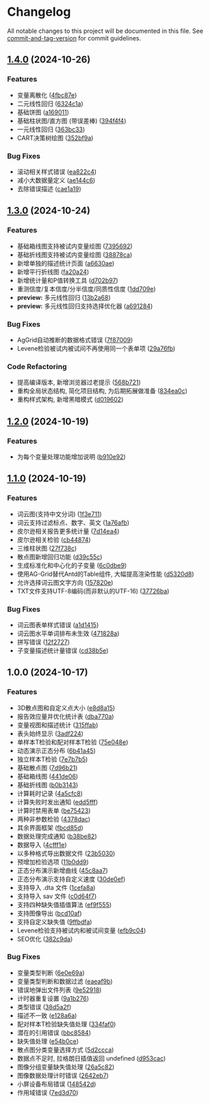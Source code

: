 # Changelog

All notable changes to this project will be documented in this file. See [commit-and-tag-version](https://github.com/absolute-version/commit-and-tag-version) for commit guidelines.

## [1.4.0](https://github.com/LeafYeeXYZ/PsychPen/compare/v1.3.0...v1.4.0) (2024-10-26)


### Features

* 变量离散化 ([4fbc87e](https://github.com/LeafYeeXYZ/PsychPen/commit/4fbc87ee70776afdd692a1a6ac951f63e2b3a9f2))
* 二元线性回归 ([6324c1a](https://github.com/LeafYeeXYZ/PsychPen/commit/6324c1a2d36d02acc7a56fb948738e5e40394ec6))
* 基础饼图 ([a169011](https://github.com/LeafYeeXYZ/PsychPen/commit/a169011cad4b9cc134aefe7c26de260d6f348bf5))
* 基础柱状图/直方图 (带误差棒) ([394f4f4](https://github.com/LeafYeeXYZ/PsychPen/commit/394f4f4720c377c03fad7e4484c17f0933cdea40))
* 一元线性回归 ([363bc33](https://github.com/LeafYeeXYZ/PsychPen/commit/363bc334ee257ca0bb990f181ec97a3080a465d6))
* CART决策树绘图 ([352bf9a](https://github.com/LeafYeeXYZ/PsychPen/commit/352bf9a6e542e3fae83911b250738095bc7a3a0d))


### Bug Fixes

* 滚动相关样式错误 ([ea822c4](https://github.com/LeafYeeXYZ/PsychPen/commit/ea822c4da86b2ab27c1a09870235068cd91a9f44))
* 减小大数据量定义 ([ae144c6](https://github.com/LeafYeeXYZ/PsychPen/commit/ae144c6f7a484473d80f0babc42e09885860d7f1))
* 去除错误描述 ([cae1a19](https://github.com/LeafYeeXYZ/PsychPen/commit/cae1a19e9e3144739565bee1b884f7dfcf50cde0))

## [1.3.0](https://github.com/LeafYeeXYZ/PsychPen/compare/v1.2.0...v1.3.0) (2024-10-24)


### Features

* 基础箱线图支持被试内变量绘图 ([7395692](https://github.com/LeafYeeXYZ/PsychPen/commit/7395692694fd22913416952eb04ad9acc2ccec33))
* 基础折线图支持被试内变量绘图 ([38878ca](https://github.com/LeafYeeXYZ/PsychPen/commit/38878caf1e163b8a30e0fca77f8f78ad56628087))
* 新增单独的描述统计页面 ([a6630ae](https://github.com/LeafYeeXYZ/PsychPen/commit/a6630aea075b4c4ea84780ed047759ba6d1c6af0))
* 新增平行折线图 ([fa20a24](https://github.com/LeafYeeXYZ/PsychPen/commit/fa20a24ab507952619029269a75a4ef2b4dd9eb6))
* 新增统计量和P值转换工具 ([d702b97](https://github.com/LeafYeeXYZ/PsychPen/commit/d702b97feb6b5d4226e7171b1318430985bf764a))
* 重测信度/复本信度/分半信度/同质性信度 ([1dd709e](https://github.com/LeafYeeXYZ/PsychPen/commit/1dd709e1fa265baf73a1e1a06315107f93a0f581))
* **preview:** 多元线性回归 ([13b2a68](https://github.com/LeafYeeXYZ/PsychPen/commit/13b2a680bf61f7a7342bbcdd6b53f585b7349399))
* **preview:** 多元线性回归支持选择优化器 ([a691284](https://github.com/LeafYeeXYZ/PsychPen/commit/a69128404296f6198444e908ca8f90c6d3cbc0b8))


### Bug Fixes

* AgGrid自动推断的数据格式错误 ([7f87009](https://github.com/LeafYeeXYZ/PsychPen/commit/7f87009714bcda6b07ce6bde0f308ca7470b7ac7))
* Levene检验被试内被试间不再使用同一个表单项 ([29a76fb](https://github.com/LeafYeeXYZ/PsychPen/commit/29a76fb28c0646f968c7b6d0cc3b99e9c6db2a52))


### Code Refactoring

* 提高编译版本, 新增浏览器过老提示 ([568b721](https://github.com/LeafYeeXYZ/PsychPen/commit/568b721fa367642c89dffd8b45500966793551bf))
* 重构全局状态结构, 简化项目结构, 为后期拓展做准备 ([834ea0c](https://github.com/LeafYeeXYZ/PsychPen/commit/834ea0c658f59ba0ea0349e9aecd3ce57cf65cd8))
* 重构样式架构, 新增黑暗模式 ([d019602](https://github.com/LeafYeeXYZ/PsychPen/commit/d019602fda2d289b902dea1a69eaf240129ff8e2))

## [1.2.0](https://github.com/LeafYeeXYZ/PsychPen/compare/v1.1.0...v1.2.0) (2024-10-19)


### Features

* 为每个变量处理功能增加说明 ([b910e92](https://github.com/LeafYeeXYZ/PsychPen/commit/b910e92c4e1dd2f5e2d914ee62b4e583793cf20d))

## [1.1.0](https://github.com/LeafYeeXYZ/PsychPen/compare/v1.0.0...v1.1.0) (2024-10-19)


### Features

* 词云图(支持中文分词) ([1f3e711](https://github.com/LeafYeeXYZ/PsychPen/commit/1f3e711355204e8dac27d464edc5f42cc6a0c7d5))
* 词云支持过滤标点、数字、英文 ([1a76afb](https://github.com/LeafYeeXYZ/PsychPen/commit/1a76afbc79c56a0a78629ba2324be859ff6c7815))
* 皮尔逊相关报告更多统计量 ([7d14ea4](https://github.com/LeafYeeXYZ/PsychPen/commit/7d14ea4e7e198702444e830ebc57c70c3b2df6b3))
* 皮尔逊相关检验 ([cb44874](https://github.com/LeafYeeXYZ/PsychPen/commit/cb448749466d40f7810168d841271628778d67a0))
* 三维柱状图 ([27f738c](https://github.com/LeafYeeXYZ/PsychPen/commit/27f738ce683a9c6b2bc57a20e2b9ddd6bd14b085))
* 散点图新增回归功能 ([d39c55c](https://github.com/LeafYeeXYZ/PsychPen/commit/d39c55cad3a3aa274a60a08a35af7d8fc7510d8c))
* 生成标准化和中心化的子变量 ([6c0dbe9](https://github.com/LeafYeeXYZ/PsychPen/commit/6c0dbe9dc6354830084456eed4cabbf6b6ef6ee9))
* 使用AG-Grid替代Antd的Table组件, 大幅提高渲染性能 ([d5320d8](https://github.com/LeafYeeXYZ/PsychPen/commit/d5320d8f7c3bff1c0f7e78c864b8fa3d87ecf95e))
* 允许选择词云图文字方向 ([157820e](https://github.com/LeafYeeXYZ/PsychPen/commit/157820ea5988f44d5ad240f75cc522922d76d979))
* TXT文件支持UTF-8编码(而非默认的UTF-16) ([37726ba](https://github.com/LeafYeeXYZ/PsychPen/commit/37726baab517b90b96a4a0c7a58a9037b2c9b104))


### Bug Fixes

* 词云图表单样式错误 ([a1d1415](https://github.com/LeafYeeXYZ/PsychPen/commit/a1d14156d06d82bd5b050468c01dd3f1e1c8f97d))
* 词云图水平单词排布未生效 ([471828a](https://github.com/LeafYeeXYZ/PsychPen/commit/471828a61ce6b79a3918fcbf8682be14d0102c3a))
* 拼写错误 ([12f2727](https://github.com/LeafYeeXYZ/PsychPen/commit/12f2727e5005bffd5dd752bedfb666a16a1e3b55))
* 子变量描述统计量错误 ([cd38b5e](https://github.com/LeafYeeXYZ/PsychPen/commit/cd38b5ed519873ef1bb97c3b9d7fb1f99dfba9cb))

## 1.0.0 (2024-10-17)


### Features

* 3D散点图和自定义点大小 ([e8d8a15](https://github.com/LeafYeeXYZ/PsychPen/commit/e8d8a153e3fe947f0cadd6ef81a6a913b1190b35))
* 报告效应量并优化统计表 ([dba770a](https://github.com/LeafYeeXYZ/PsychPen/commit/dba770ae9b1abc0fa9738e3ab23f1d086df79929))
* 变量视图和描述统计 ([315ffab](https://github.com/LeafYeeXYZ/PsychPen/commit/315ffabe246b7c54c54f97fdf20c2fd058b61f6a))
* 表头始终显示 ([3adf224](https://github.com/LeafYeeXYZ/PsychPen/commit/3adf2248fa75bca7d39ff71941d0a815f5bf419b))
* 单样本T检验和配对样本T检验 ([75e048e](https://github.com/LeafYeeXYZ/PsychPen/commit/75e048e98da0b0a8adb681fbe7cb7e8a85db6f2b))
* 动态演示正态分布 ([6b41a45](https://github.com/LeafYeeXYZ/PsychPen/commit/6b41a456ff8b73893a37fac8baaf5cf3bc921d1c))
* 独立样本T检验 ([7e7b7b5](https://github.com/LeafYeeXYZ/PsychPen/commit/7e7b7b55e7acca7719402f9949580db92450d808))
* 基础散点图 ([7d96b21](https://github.com/LeafYeeXYZ/PsychPen/commit/7d96b218c56a85217ca5dfcd95e24364a6ec3d09))
* 基础箱线图 ([441de06](https://github.com/LeafYeeXYZ/PsychPen/commit/441de060c844ed55d1baa4f979032b5fd67d0f53))
* 基础折线图 ([b0b3143](https://github.com/LeafYeeXYZ/PsychPen/commit/b0b31437fc937197bf031964a86e6ec625d288d9))
* 计算耗时记录 ([4a5cfc8](https://github.com/LeafYeeXYZ/PsychPen/commit/4a5cfc8ab37c6db295972ca8d51746f93d66fb9c))
* 计算失败时发出通知 ([edd5fff](https://github.com/LeafYeeXYZ/PsychPen/commit/edd5fffc36e75248660c31a8d0a4c412db28c782))
* 计算时禁用表单 ([be75423](https://github.com/LeafYeeXYZ/PsychPen/commit/be75423eb8c17b6291d0bb02fcb58f4a2fd45bf1))
* 两种非参数检验 ([4378dac](https://github.com/LeafYeeXYZ/PsychPen/commit/4378dacb6d33e938f11bd1e5246f96d84ee7a520))
* 其余界面框架 ([fbcd85d](https://github.com/LeafYeeXYZ/PsychPen/commit/fbcd85de1966c5767e5f9f08cece55e997428a17))
* 数据处理完成通知 ([b38be82](https://github.com/LeafYeeXYZ/PsychPen/commit/b38be829b3b66e31fc3d8e6d6c293e915aec00f5))
* 数据导入 ([4cfff1e](https://github.com/LeafYeeXYZ/PsychPen/commit/4cfff1eb3f16fbbe851aa204060620c8b73eaca5))
* 以多种格式导出数据文件 ([23b5030](https://github.com/LeafYeeXYZ/PsychPen/commit/23b503042eb6942d6c51da29bfee08efd0a795f2))
* 预增加检验选项 ([11b0dd9](https://github.com/LeafYeeXYZ/PsychPen/commit/11b0dd97fdeabe9f07877b6089e93e04859750fb))
* 正态分布演示新增曲线 ([45c8aa7](https://github.com/LeafYeeXYZ/PsychPen/commit/45c8aa75338d3c52762814b2f2388f6fb62927eb))
* 正态分布演示支持自定义速度 ([30de0ef](https://github.com/LeafYeeXYZ/PsychPen/commit/30de0effafb0d8cec516fc7e29fe376ad408767f))
* 支持导入 .dta 文件 ([1cefa8a](https://github.com/LeafYeeXYZ/PsychPen/commit/1cefa8a8798883d1643449ec7ffa252dc47031b8))
* 支持导入 sav 文件 ([c0d64f7](https://github.com/LeafYeeXYZ/PsychPen/commit/c0d64f750a8b5cb95bf81b61cd7651610bebd563))
* 支持四种缺失值插值算法 ([ef9f555](https://github.com/LeafYeeXYZ/PsychPen/commit/ef9f5556ef53e3699b9c700abeadd824483fc145))
* 支持图像导出 ([bcd10af](https://github.com/LeafYeeXYZ/PsychPen/commit/bcd10afdacb72560e358ee450b224d4e2e122970))
* 支持自定义缺失值 ([9ffbdfa](https://github.com/LeafYeeXYZ/PsychPen/commit/9ffbdfa8fe55bd06164e27076627f3da64d4cd33))
* Levene检验支持被试内和被试间变量 ([efb9c04](https://github.com/LeafYeeXYZ/PsychPen/commit/efb9c04dc25acf0cfc4478c3f48b9ff4f5c7c76e))
* SEO优化 ([382c9da](https://github.com/LeafYeeXYZ/PsychPen/commit/382c9dab04b6d5997ac1b9915b5775c7e9fa22b8))


### Bug Fixes

* 变量类型判断 ([6e0e69a](https://github.com/LeafYeeXYZ/PsychPen/commit/6e0e69a6bfc864b1cecfa39f5e7bb391f5007ed6))
* 变量类型判断和数据过滤 ([eaeaf9b](https://github.com/LeafYeeXYZ/PsychPen/commit/eaeaf9b7835bef6a5299681b28b02755d473914d))
* 错误地弹出文件列表 ([9e52918](https://github.com/LeafYeeXYZ/PsychPen/commit/9e52918d0810af1e32227f9ea15f9437e684f593))
* 计时器重复设置 ([9a1b276](https://github.com/LeafYeeXYZ/PsychPen/commit/9a1b276ae4404f3e771301e5dfea7158655cb024))
* 类型错误 ([38d5a2f](https://github.com/LeafYeeXYZ/PsychPen/commit/38d5a2fc5c4f052b099f31e582c8aef2032a7be5))
* 描述不一致 ([e128a6a](https://github.com/LeafYeeXYZ/PsychPen/commit/e128a6a375960a52801694f89edbc38348b61ac0))
* 配对样本T检验缺失值处理 ([334faf0](https://github.com/LeafYeeXYZ/PsychPen/commit/334faf02272051546be9ff6fc47023b1ae73b5d8))
* 潜在的引用错误 ([bbc8584](https://github.com/LeafYeeXYZ/PsychPen/commit/bbc8584ea11d56d2f0b3e5cd9e12bfa58f06634b))
* 缺失值处理 ([e54b0ce](https://github.com/LeafYeeXYZ/PsychPen/commit/e54b0ce34a36b6b2ba0dcf5ec9a2ddd9da5d3437))
* 散点图分类变量选择方式 ([5d2ccca](https://github.com/LeafYeeXYZ/PsychPen/commit/5d2cccae065ec8bbb9b8b9970258594fb08141be))
* 数据点不足时, 拉格朗日插值返回 undefined ([d953cac](https://github.com/LeafYeeXYZ/PsychPen/commit/d953cac08e91a2792ed983063f447fdce9edcddd))
* 图像分组变量缺失值处理 ([26a5c82](https://github.com/LeafYeeXYZ/PsychPen/commit/26a5c820316ff6eb868ab284aa7ec4ba886cc4b1))
* 图像数据处理计时错误 ([2642eb7](https://github.com/LeafYeeXYZ/PsychPen/commit/2642eb726b88e3b3a60b6e2b105bd893d339eda2))
* 小屏设备布局错误 ([148542d](https://github.com/LeafYeeXYZ/PsychPen/commit/148542dbf901ed2f382b4287e4dc3802fb988bdc))
* 作用域错误 ([7ed3d70](https://github.com/LeafYeeXYZ/PsychPen/commit/7ed3d708ab24ee2ac725845c42fdca69882bf5ab))
